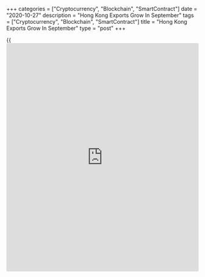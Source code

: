 +++
categories = ["Cryptocurrency", "Blockchain", "SmartContract"]
date = "2020-10-27"
description = "Hong Kong Exports Grow In September"
tags = ["Cryptocurrency", "Blockchain", "SmartContract"]
title = "Hong Kong Exports Grow In September"
type = "post"
+++

{{<iframe id="large-banner" src="https://www.bounty.group/#slide=20.0" width="100%" height="600" scrolling="no" style="border: 0px solid rgb(216, 221, 230); border-radius: 3px;">}}

Hong Kong's merchandise exports grew for the first time in seven months
in September, data from the Census and Statistics Department showed on
Tuesday.

Exports rose 9.1 percent year-on-year in September, after a 2.3 percent
decrease in August.

Imports rose 3.4 percent annually in September, after a 5.7 percent fall
in the previous month.

The trade deficit narrowed to HK$12.694 billion in September from
HK$31.639 billion in the same month last year. In August, the deficit
was HK$14.626 billion.

For the January to September period, exports decreased 4.0 percent year-
on-year and imports fell 6.8 percent. The trade deficit was HK$232.876
billion.

The merchandise exports turned to a notable annual increase in
September, mainly led by the visible acceleration in exports to the
Mainland, the government spokesman said.

"Exports to the US reverted to moderate growth and those to the EU saw a
much narrowed decline in September, thanks to the economic recovery in
these [markets][1]," spokesman said.

"Yet, in some advanced markets the resurgence of COVID-19 infections has
cast uncertainty over their near-term outlook," spokesman added.

For comments and feedback [contact](https://www.playgroundfx.com/contact/): editorial@rtt[news](https://www.letsplayfx.com/blog/forex-news-website/).com

[Economic News][2]

 **What parts of the world are seeing the best (and worst) economic
performances lately? Click[here][3] to check out our [Econ Scorecard][3]
and find out! See up-to-the-moment [ranking](https://www.playgroundfx.com/blog/crypto-exchange-ranking/)s for the best and worst
performers in [GDP][4], [unemployment rate][5], [inflation][6] and much
more.**

   1. www.rtt[news](https://www.letsplayfx.com/blog/forex-news-website/).com/Content/Markets.aspx
   2. www.rtt[news](https://www.letsplayfx.com/blog/forex-news-website/).com/Content/EconomicNews.aspx
   3. www.rtt[news](https://www.letsplayfx.com/blog/forex-news-website/).com/economic-scorecard/world-rank/industrial-production/highest-performance.aspx
   4. www.rtt[news](https://www.letsplayfx.com/blog/forex-news-website/).com/economic-scorecard/world-rank/GDP/highest-performance.aspx
   5. www.rtt[news](https://www.letsplayfx.com/blog/forex-news-website/).com/economic-scorecard/world-rank/unemployment-rate/lowest-performance.aspx
   6. www.rtt[news](https://www.letsplayfx.com/blog/forex-news-website/).com/economic-scorecard/world-rank/CPI/highest-performance.aspx